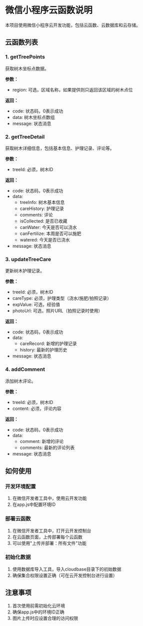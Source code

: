 # 微信小程序云函数说明

本项目使用微信小程序云开发功能，包括云函数、云数据库和云存储。

## 云函数列表

### 1. getTreePoints

获取树木坐标点数据。

**参数：**
- region: 可选，区域名称，如果提供则只返回该区域的树木点位

**返回：**
- code: 状态码，0表示成功
- data: 树木坐标点数组
- message: 状态消息

### 2. getTreeDetail

获取树木详细信息，包括基本信息、护理记录、评论等。

**参数：**
- treeId: 必须，树木ID

**返回：**
- code: 状态码，0表示成功
- data: 
  - treeInfo: 树木基本信息
  - careHistory: 护理记录
  - comments: 评论
  - isCollected: 是否已收藏
  - canWater: 今天是否可以浇水
  - canFertilize: 本周是否可以施肥
  - watered: 今天是否已浇水
- message: 状态消息

### 3. updateTreeCare

更新树木护理记录。

**参数：**
- treeId: 必须，树木ID
- careType: 必须，护理类型（浇水/施肥/拍照记录）
- expValue: 可选，经验值
- photoUrl: 可选，照片URL（拍照记录时使用）

**返回：**
- code: 状态码，0表示成功
- data:
  - careRecord: 新增的护理记录
  - history: 最新的护理历史
- message: 状态消息

### 4. addComment

添加树木评论。

**参数：**
- treeId: 必须，树木ID
- content: 必须，评论内容

**返回：**
- code: 状态码，0表示成功
- data:
  - comment: 新增的评论
  - comments: 最新的评论列表
- message: 状态消息

## 如何使用

### 开发环境配置

1. 在微信开发者工具中，使用云开发功能
2. 在app.js中配置环境ID

### 部署云函数

1. 在微信开发者工具中，打开云开发控制台
2. 在云函数页面，上传部署每个云函数
3. 可以使用"上传并部署：所有文件"功能

### 初始化数据

1. 使用数据库导入工具，导入cloudbase目录下的初始数据
2. 确保集合权限设置正确（可在云开发控制台进行设置）

## 注意事项

1. 首次使用前需初始化云环境
2. 确保app.js中的环境ID正确
3. 图片上传时应设置合理的访问权限 